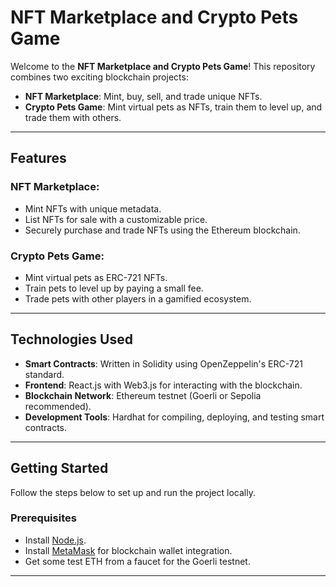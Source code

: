 # **NFT Marketplace and Crypto Pets Game**

Welcome to the **NFT Marketplace and Crypto Pets Game**! This repository combines two exciting blockchain projects:
- **NFT Marketplace**: Mint, buy, sell, and trade unique NFTs.
- **Crypto Pets Game**: Mint virtual pets as NFTs, train them to level up, and trade them with others.

---

## **Features**

### NFT Marketplace:
- Mint NFTs with unique metadata.
- List NFTs for sale with a customizable price.
- Securely purchase and trade NFTs using the Ethereum blockchain.

### Crypto Pets Game:
- Mint virtual pets as ERC-721 NFTs.
- Train pets to level up by paying a small fee.
- Trade pets with other players in a gamified ecosystem.

---

## **Technologies Used**

- **Smart Contracts**: Written in Solidity using OpenZeppelin's ERC-721 standard.
- **Frontend**: React.js with Web3.js for interacting with the blockchain.
- **Blockchain Network**: Ethereum testnet (Goerli or Sepolia recommended).
- **Development Tools**: Hardhat for compiling, deploying, and testing smart contracts.

---

## **Getting Started**

Follow the steps below to set up and run the project locally.

### **Prerequisites**
- Install [Node.js](https://nodejs.org/).
- Install [MetaMask](https://metamask.io/) for blockchain wallet integration.
- Get some test ETH from a faucet for the Goerli testnet.

---
